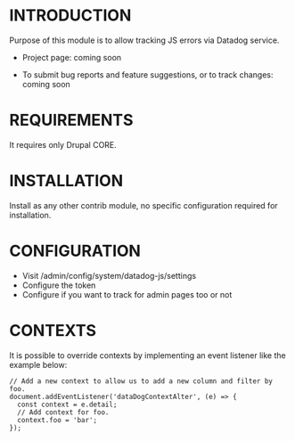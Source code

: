 # INTRODUCTION
Purpose of this module is to allow tracking JS errors via
Datadog service.

* Project page: coming soon

* To submit bug reports and feature suggestions, or to track changes: coming soon

# REQUIREMENTS
It requires only Drupal CORE.

# INSTALLATION
Install as any other contrib module, no specific configuration required for
installation.

# CONFIGURATION
* Visit /admin/config/system/datadog-js/settings
* Configure the token
* Configure if you want to track for admin pages too or not

# CONTEXTS
It is possible to override contexts by implementing an event listener like the example below:

```
// Add a new context to allow us to add a new column and filter by foo.
document.addEventListener('dataDogContextAlter', (e) => {
  const context = e.detail;
  // Add context for foo.
  context.foo = 'bar';
});
```
